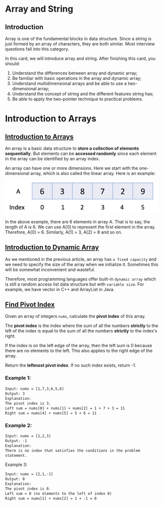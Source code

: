 # Array and String

## Introduction

Array is one of the fundamental blocks in data structure. Since a string is just formed by an array of characters, they are both similar. Most interview questions fall into this category.

In this card, we will introduce array and string. After finishing this card, you should:

1. Understand the differences between array and dynamic array;
2. Be familiar with basic operations in the array and dynamic array;
3. Understand multidimensional arrays and be able to use a two-dimensional array;
4. Understand the concept of string and the different features string has;
5. Be able to apply the two-pointer technique to practical problems.

# Introduction to Arrays

## [Introduction to Arrays](https://leetcode.com/explore/learn/card/array-and-string/201/introduction-to-array/1143/)

An array is a basic data structure to **store a collection of elements sequentially**. But elements can be **accessed randomly** since each element in the array can be identified by an array index.

An array can have one or more dimensions. Here we start with the one-dimensional array, which is also called the linear array. Here is an example:

![one-dimensionalarray](./images/one-dimensionalarray.png)

In the above example, there are 6 elements in array A. That is to say, the length of A is 6. We can use A[0] to represent the first element in the array. Therefore, A[0] = 6. Similarly, A[1] = 3, A[2] = 8 and so on.

## [Introduction to Dynamic Array](https://leetcode.com/explore/learn/card/array-and-string/201/introduction-to-array/1146/)

As we mentioned in the previous article, an array has `a fixed capacity` and we need to specify the size of the array when we initialize it. Sometimes this will be somewhat inconvenient and wasteful.

Therefore, most programming languages offer built-in `dynamic array` which is still a random access list data structure but with `variable size`. For example, we have vector in C++ and ArrayList in Java.

## [Find Pivot Index](https://leetcode.com/explore/learn/card/array-and-string/201/introduction-to-array/1144/)

Given an array of integers `nums`, calculate the **pivot index** of this array.

The **pivot index** is the index where the sum of all the numbers **strictly** to the left of the index is equal to the sum of all the numbers **strictly** to the index's right.

If the index is on the left edge of the array, then the left sum is 0 because there are no elements to the left. This also applies to the right edge of the array.

Return the **leftmost pivot index**. If no such index exists, return -1.

### Example 1:

```
Input: nums = [1,7,3,6,5,6]
Output: 3
Explanation:
The pivot index is 3.
Left sum = nums[0] + nums[1] + nums[2] = 1 + 7 + 3 = 11
Right sum = nums[4] + nums[5] = 5 + 6 = 11
```

### Example 2:

```
Input: nums = [1,2,3]
Output: -1
Explanation:
There is no index that satisfies the conditions in the problem statement.
```

Example 3:

```
Input: nums = [2,1,-1]
Output: 0
Explanation:
The pivot index is 0.
Left sum = 0 (no elements to the left of index 0)
Right sum = nums[1] + nums[2] = 1 + -1 = 0
```
